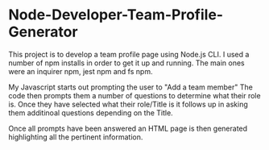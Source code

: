 # Node-Developer-Team-Profile-Generator

This project is to develop a team profile page using Node.js CLI. I used a number of npm installs in order to get it up and running. The main ones were an inquirer npm, jest npm and fs npm.

My Javascript starts out prompting the user to "Add a team member" The code then prompts them a number of questions to determine what their role is. Once they have selected what their role/Title is it follows up in asking them additinoal questions depending on the Title.

Once all prompts have been answered an HTML page is then generated highlighting all the pertinent information.
